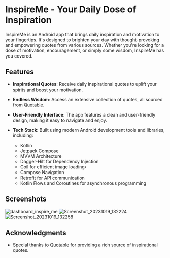 # InspireMe - Your Daily Dose of Inspiration

InspireMe is an Android app that brings daily inspiration and motivation to your fingertips. 
It's designed to brighten your day with thought-provoking and empowering quotes from various sources. 
Whether you're looking for a dose of motivation, encouragement, or simply some wisdom, InspireMe has you covered.

## Features

- **Inspirational Quotes**: Receive daily inspirational quotes to uplift your spirits and boost your motivation.

- **Endless Wisdom**: Access an extensive collection of quotes, all sourced from [Quotable](https://api.quotable.io/).

- **User-Friendly Interface**: The app features a clean and user-friendly design, making it easy to navigate and enjoy.

- **Tech Stack**: Built using modern Android development tools and libraries, including:
  - Kotlin
  - Jetpack Compose
  - MVVM Architecture
  - Dagger-Hilt for Dependency Injection
  - Coil for efficient image loading›
  - Compose Navigation
  - Retrofit for API communication
  - Kotlin Flows and Coroutines for asynchronous programming

## Screenshots
![dashboard_inspire_me](https://github.com/roshan129/InspireMe/assets/51310688/bcc82875-8aec-4561-bcd9-22142fe23acf)
![Screenshot_20231019_132224](https://github.com/roshan129/InspireMe/assets/51310688/1faa2800-948c-4a89-884b-f677250ba1c9)
![Screenshot_20231019_132258](https://github.com/roshan129/InspireMe/assets/51310688/251dd923-343c-48d2-a556-cab41cbfc185)



## Acknowledgments

- Special thanks to [Quotable](https://api.quotable.io/) for providing a rich source of inspirational quotes.

